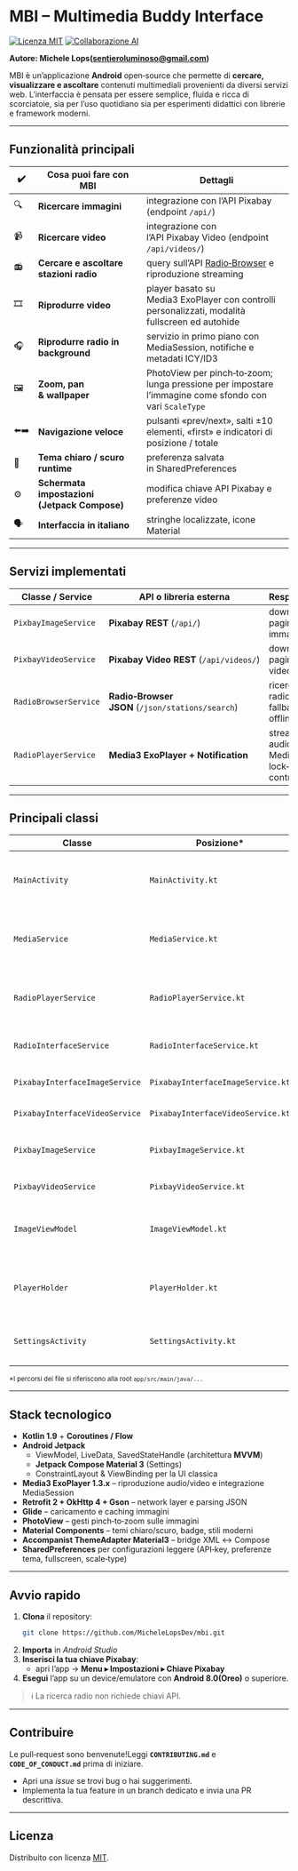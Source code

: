 # MBI – Multimedia Buddy Interface

[![Licenza MIT](https://img.shields.io/badge/License-MIT-yellow.svg)](https://opensource.org/licenses/MIT)
[![Collaborazione AI](https://img.shields.io/badge/AI-Collaborative%20Development-blue)](https://example.com)

**Autore: Michele Lops(<sentieroluminoso@gmail.com>)**

MBI è un’applicazione **Android** open‑source che permette di **cercare, visualizzare e ascoltare**
contenuti multimediali provenienti da diversi servizi web. L’interfaccia è pensata per essere
semplice, fluida e ricca di scorciatoie, sia per l’uso quotidiano sia per esperimenti didattici con
librerie e framework moderni.

---

## Funzionalità principali

|  ✔️  | Cosa puoi fare con MBI                       |  Dettagli                                                                                              |
|------|----------------------------------------------|--------------------------------------------------------------------------------------------------------|
| 🔍   | **Ricercare immagini**                       | integrazione con l’API Pixabay (endpoint `/api/`)                                                      |
| 📹   | **Ricercare video**                          | integrazione con l’API Pixabay Video (endpoint `/api/videos/`)                                         |
| 📻   | **Cercare e ascoltare stazioni radio**       | query sull’API [Radio‑Browser](https://www.radio-browser.info/) e riproduzione streaming               |
| 🎞   | **Riprodurre video**                         | player basato su Media3 ExoPlayer con controlli personalizzati, modalità fullscreen ed autohide        |
| 🎧   | **Riprodurre radio in background**           | servizio in primo piano con MediaSession, notifiche e metadati ICY/ID3                                 |
| 🖼   | **Zoom, pan & wallpaper**                    | PhotoView per pinch‑to‑zoom; lunga pressione per impostare l’immagine come sfondo con vari `ScaleType` |
| ⬅️➡️ | **Navigazione veloce**                       | pulsanti «prev/next», salti ±10 elementi, «first» e indicatori di posizione / totale                   |
| 🎨   | **Tema chiaro / scuro runtime**              | preferenza salvata in SharedPreferences                                                                |
| ⚙️   | **Schermata impostazioni (Jetpack Compose)** | modifica chiave API Pixabay e preferenze video                                                         |
| 🗣   | **Interfaccia in italiano**                  | stringhe localizzate, icone Material                                                                   |

---

## Servizi implementati

| Classe / Service      | API o libreria esterna                           | Responsabilità                                      |
|-----------------------|--------------------------------------------------|-----------------------------------------------------|
| `PixbayImageService`  | **Pixabay REST** (`/api/`)                       | download e paging delle immagini                    |
| `PixbayVideoService`  | **Pixabay Video REST** (`/api/videos/`)          | download e paging dei video                         |
| `RadioBrowserService` | **Radio‑Browser JSON** (`/json/stations/search`) | ricerca stazioni radio (con fallback offline)       |
| `RadioPlayerService`  | **Media3 ExoPlayer + Notification**              | streaming audio, MediaSession, lock‑screen controls |

---

## Principali classi

| Classe                         | Posizione*                        | Ruolo / Responsabilità chiave                                                                                                             |
|--------------------------------|-----------------------------------|-------------------------------------------------------------------------------------------------------------------------------------------|
| `MainActivity`                 | `MainActivity.kt`                 | Contiene la UI principale, gestisce il `NavController` tra immagini, video e radio, e delega gli eventi di riproduzione a `PlayerHolder`. |
| `MediaService`                 | `MediaService.kt`                 | Servizio astratto base per il playback; espone una `MediaSession` configurata e funge da superclass per `RadioPlayerService`.             |
| `RadioPlayerService`           | `RadioPlayerService.kt`           | Estende `MediaService` per lo streaming radio: configura ExoPlayer audio‑only, notifica foreground e metadati *now‑playing*.              |
| `RadioInterfaceService`        | `RadioInterfaceService.kt`        | Wrapper Retrofit verso Radio‑Browser; mappa le risposte JSON in `HitRadio`.                                                               |
| `PixabayInterfaceImageService` | `PixabayInterfaceImageService.kt` | Definisce le chiamate REST (`/api/`) per le immagini Pixabay.                                                                             |
| `PixabayInterfaceVideoService` | `PixabayInterfaceVideoService.kt` | Endpoint Retrofit per i video Pixabay (`/api/videos/`).                                                                                   |
| `PixbayImageService`           | `PixbayImageService.kt`           | Repository che orchestra `PixabayInterfaceImageService`, caching locale e mapping verso il dominio.                                       |
| `PixbayVideoService`           | `PixbayVideoService.kt`           | Analogo a `PixbayImageService` ma per contenuti video.                                                                                    |
| `ImageViewModel`               | `ImageViewModel.kt`               | ViewModel condiviso da fragment immagini e video; mantiene stato di ricerca, paging e selezione correnti, esponendo `LiveData`/`Flow`.    |
| `PlayerHolder`                 | `PlayerHolder.kt`                 | Wrapper singleton di ExoPlayer che fornisce metodi `play/pause/seek` comuni e pubblica lo stato tramite `Flow<PlayerState>`.              |
| `SettingsActivity`             | `SettingsActivity.kt`             | Activity basata su Jetpack Compose che gestisce preferenze (tema, chiave API, modalità video).                                            |

<sub>*I percorsi dei file si riferiscono alla root `app/src/main/java/...`</sub>

---

## Stack tecnologico

* **Kotlin 1.9** + **Coroutines / Flow**
* **Android Jetpack**
    * ViewModel, LiveData, SavedStateHandle (architettura **MVVM**)
    * **Jetpack Compose Material 3** (Settings)
    * ConstraintLayout & ViewBinding per la UI classica
* **Media3 ExoPlayer 1.3.x** – riproduzione audio/video e integrazione MediaSession
* **Retrofit 2 + OkHttp 4 + Gson** – network layer e parsing JSON
* **Glide** – caricamento e caching immagini
* **PhotoView** – gesti pinch‑to‑zoom sulle immagini
* **Material Components** – temi chiaro/scuro, badge, stili moderni
* **Accompanist ThemeAdapter Material3** – bridge XML ↔ Compose
* **SharedPreferences** per configurazioni leggere (API‑key, preferenze tema, fullscreen,
  scale‑type)

---

## Avvio rapido

1. **Clona** il repository:
   ```bash
   git clone https://github.com/MicheleLopsDev/mbi.git
   ```
2. **Importa** in *Android Studio* 
3. **Inserisci la tua chiave Pixabay**:
    * apri l’app → **Menu ▸ Impostazioni ▸ Chiave Pixabay**
4. **Esegui** l’app su un device/emulatore con **Android 8.0(Oreo)** o superiore.

> ℹ️ La ricerca radio non richiede chiavi API.

---

## Contribuire

Le pull‑request sono benvenute!Leggi **`CONTRIBUTING.md`** e **`CODE_OF_CONDUCT.md`** prima di
iniziare.

* Apri una *issue* se trovi bug o hai suggerimenti.
* Implementa la tua feature in un branch dedicato e invia una PR descrittiva.

---

## Licenza

Distribuito con licenza [MIT](https://opensource.org/licenses/MIT).
